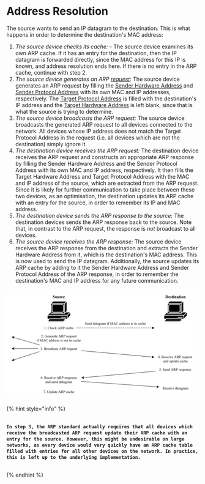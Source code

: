 # Address Resolution

The source wants to send an IP datagram to the destination. This is what happens in order to determine the destination's MAC address:

1. _The source device checks its cache:_ - The source device examines its own ARP cache. If it has an entry for the destination, then the IP datagram is forwarded directly, since the MAC address for this IP is known, and address resolution ends here. If there is no entry in the ARP cache, continue with step 2.
2. _The source device generates an ARP_ [_request_](index.md#terminology)_:_ The source device generates an ARP request by filling the [Sender Hardware Address](<ARP Message Format.md>) and [Sender Protocol Address](<ARP Message Format.md>) with its own MAC and IP addresses, respectively. The [Target Protocol Address](<ARP Message Format.md>) is filled with the destination's IP address and the [Target Hardware Address](<ARP Message Format.md>) is left blank, since that is what the source is trying to determine.
3. _The source device broadcasts the ARP request:_ The source device broadcasts the generated ARP request to all devices connected to the network. All devices whose IP address does not match the Target Protocol Address in the request (i.e. all devices which are not the destination) simply ignore it.
4. _The destination device receives the ARP request:_ The destination device receives the ARP request and constructs an appropriate ARP response by filling the Sender Hardware Address and the Sender Protocol Address with its own MAC and IP address, respectively. It then fills the Target Hardware Address and Target Protocol Address with the MAC and IP address of the source, which are extracted from the ARP request. Since it is likely for further communication to take place between these two devices, as an optimisation, the destination updates its ARP cache with an entry for the source, in order to remember its IP and MAC address.
5. _The destination device sends the ARP response to the source:_ The destination devices sends the ARP response back to the source. Note that, in contrast to the ARP request, the response is _not_ broadcast to all devices.
6. _The source device receives the ARP response:_ The source device receives the ARP response from the destination and extracts the Sender Hardware Address from it, which is the destination's MAC address. This is now used to send the IP datagram. Additionally, the source updates its ARP cache by adding to it the Sender Hardware Address and Sender Protocol Address of the ARP response, in order to remember the destination's MAC and IP address for any future communication.

![](<Resources/Images/ARP Address Resolution.svg>)

{% hint style="info" %}
<pre data-overflow="wrap"><code><strong>
</strong><strong>In step 3, the ARP standard actually requires that all devices which receive the broadcasted ARP request update their ARP cache with an entry for the source. However, this might be undesirable on large networks, as every device would very quickly have an ARP cache table filled with entries for all other devices on the network. In practice, this is left up to the underlying implementation.
</strong><strong>
</strong></code></pre>
{% endhint %}
